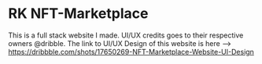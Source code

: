 # RK NFT-Marketplace

This is a full stack website I made.
UI/UX credits goes to their respective owners @dribble.
The link to UI/UX Design of this website is here --> https://dribbble.com/shots/17650269-NFT-Marketplace-Website-UI-Design
